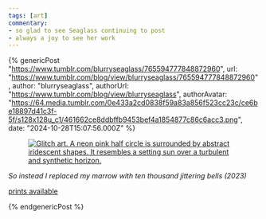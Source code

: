 ```yaml
---
tags: [art]
commentary:
- so glad to see Seaglass continuing to post
- always a joy to see her work
---
```


{% genericPost "https://www.tumblr.com/blurryseaglass/765594777848872960",
    url: "https://www.tumblr.com/blog/view/blurryseaglass/765594777848872960",
    author: "blurryseaglass",
    authorUrl: "https://www.tumblr.com/blog/view/blurryseaglass",
    authorAvatar: "https://64.media.tumblr.com/0e433a2cd0838f59a83a856f523cc23c/ce6be18897d41c3f-5f/s128x128u_c1/461662ce8ddbffb9453bef4a1854877c86c6acc3.png",
    date: "2024-10-28T15:07:56.000Z" %}
  <figure class="npf-block-image">
    <a
      href="https://64.media.tumblr.com/36f8fd7a80c47ff9dfaa353e1866a859/ba49949db9844a56-ec/s2048x3072/6a52c3e263e697e16799b5758413993741010f22.png"
      ><img
        src="https://64.media.tumblr.com/36f8fd7a80c47ff9dfaa353e1866a859/ba49949db9844a56-ec/s2048x3072/6a52c3e263e697e16799b5758413993741010f22.png"
        alt="Glitch art. A neon pink half circle is surrounded by abstract iridescent shapes. It resembles a setting sun over a turbulent and synthetic horizon. "
    /></a>
  </figure>
  <p>
    <em
      >So instead I replaced my marrow with ten thousand jittering bells
      (2023)</em
    >
  </p>
  <p>
    <a
      href="https://www.inprnt.com/gallery/seaglass/so-instead-i-replaced-my-marrow-with-ten-thousand-jittering-bells/"
      >prints available</a
    >
  </p>
{% endgenericPost %}
